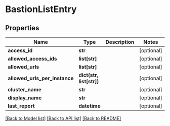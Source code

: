 # BastionListEntry

## Properties
Name | Type | Description | Notes
------------ | ------------- | ------------- | -------------
**access_id** | **str** |  | [optional] 
**allowed_access_ids** | **list[str]** |  | [optional] 
**allowed_urls** | **list[str]** |  | [optional] 
**allowed_urls_per_instance** | **dict(str, list[str])** |  | [optional] 
**cluster_name** | **str** |  | [optional] 
**display_name** | **str** |  | [optional] 
**last_report** | **datetime** |  | [optional] 

[[Back to Model list]](../README.md#documentation-for-models) [[Back to API list]](../README.md#documentation-for-api-endpoints) [[Back to README]](../README.md)


